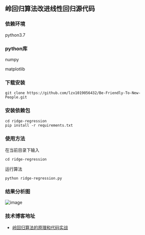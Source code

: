 ## 岭回归算法改进线性回归源代码


### 依赖环境

python3.7

### python库

numpy 

matplotlib

### 下载安装

```
git clone https://github.com/lzx1019056432/Be-Friendly-To-New-People.git
```

### 安装依赖包

```
cd ridge-regression
pip install -r requirements.txt
```

### 使用方法

在当前目录下输入

```
cd ridge-regression
```

运行算法

```
python ridge-regression.py
```

### 结果分析图


![image](https://imgconvert.csdnimg.cn/aHR0cHM6Ly9naXRlZS5jb20vemhlbnhpbmc4Ny9pbWFnZXN0b3Jlcy9yYXcvbWFzdGVyL2ltZy8yMDIwMDcwMzA4Mzc1My5wbmc?x-oss-process=image/format,png)





### 技术博客地址

* [岭回归算法的原理和代码实战](https://blog.csdn.net/lzx159951/article/details/107097993)

